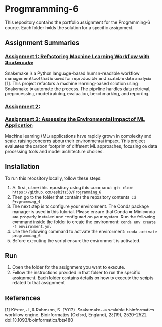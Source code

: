 # Progmramming-6
This repository contains the portfolio assignment for the Programming-6 course. Each folder holds the solution for a specific assignment.
## Assignment Summaries
### [Assignment 1: Refactoring Machine Learning Workflow with Snakemake](https://github.com/eshita53/Progmramming_6/tree/main/Snakemake#refactoring-machine-learning-workflow-with-snakemake)
Snakemake is a Python language-based human-readable workflow management tool that is used for reproducible and scalable data analysis [1]. This project refactors a machine learning-based solution using Snakemake to automate the process. The pipeline handles data retrieval, preprocessing, model training, evaluation, benchmarking, and reporting.
### [Assignment 2: ](https://github.com/eshita53/Programming-6)

### [Assignment 3: Assessing the Environmental Impact of ML Application](https://github.com/eshita53/Progmramming_6/tree/main/Green_ML#assessing-the-environmental-impact-of-ml-application)
Machine learning (ML) applications have rapidly grown in complexity and scale, raising concerns about their environmental impact. This project evaluates the carbon footprint of different ML approaches, focusing on data processing tools and model architecture choices.
## Installation 
To run this repository locally, follow these steps:
1. At first, clone this repository using this command: 
`git clone https://github.com/eshita53/Programming_6`
2. Then go to the folder that contains the repository contents.
`cd Programming_6`
3. The next step is to configure your environment. The Conda package manager is used in this tutorial. Please ensure that Conda or Miniconda are properly installed and configured on your system.
Run the following command inside the folder to create the environment:
`conda env create -f environment.yml`
4. Use the following command to activate the environment:
`conda activate programming_6`
5. Before executing the script ensure the environment is activated.

## Run
1. Open the folder for the assignment you want to execute.
2. Follow the instructions provided in that folder to run the specific assignment. Each folder contains details on how to execute the scripts related to that assignment.

## References
[1] Köster, J., & Rahmann, S. (2012). Snakemake--a scalable bioinformatics workflow engine. Bioinformatics (Oxford, England), 28(19), 2520–2522. doi:10.1093/bioinformatics/bts480




